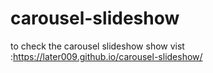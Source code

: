 # carousel-slideshow
to check the carousel slideshow show vist :https://later009.github.io/carousel-slideshow/
